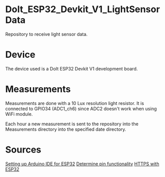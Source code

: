 # DoIt_ESP32_Devkit_V1_LightSensorData
Repository to receive light sensor data.

# Device
The device used is a DoIt ESP32 Devkit V1 development board.

# Measurements
Measurements are done with a 10 Lux resolution light resistor.
It is connected to GPIO34 (ADC1_ch6) since ADC2 doesn't work when using WiFi module.

Each hour a new measurement is sent to the repository into the Measurements directory into the specified date directory.

# Sources
[Setting up Arduino IDE for ESP32](https://randomnerdtutorials.com/installing-the-esp32-board-in-arduino-ide-windows-instructions/)
[Determine pin functionality](https://randomnerdtutorials.com/esp32-pinout-reference-gpios/)
[HTTPS with ESP32](https://randomnerdtutorials.com/esp32-https-requests/#esp32-https-requests-httpclient)
